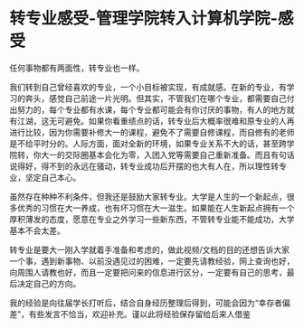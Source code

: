 # 转专业感受-管理学院转入计算机学院-感受

任何事物都有两面性，转专业也一样。

我们转到自己曾经喜欢的专业，一个小目标被实现，有成就感。在新的专业，有学习的奔头，感觉自己前途一片光明。但其实，不管我们在哪个专业，都需要自己付出努力的，每个专业都有水课，每个专业都可能会有你讨厌的事物，有人的地方就有江湖，这无可避免。如果你看重绩点的话，转专业后大概率很难和原专业的人再进行比较，因为你需要补修大一的课程，避免不了需要自修课程，而自修有的老师是不给平时分的。人际方面，面对全新的环境，如果专业关系不大的话，甚至跨学院转，你大一的交际圈基本会化为零，入团入党等需要自己重新准备。而且有句话说得好，得不到的永远在骚动，转专业成功后开摆的也大有人在，所以理性转专业，坚定自己本心。

虽然存在种种不利条件，但我还是鼓励大家转专业。大学是人生的一个新起点，很多优秀的习惯在大一养成，也有坏习惯在大一滋生。如果能在人生新起点拥有一个厚积薄发的态度，愿意在专业之外学习一些新东西，不管转专业能不能成功，大学基本不会太差。

转专业是要大一刚入学就着手准备和考虑的，做此视频/文档的目的还想告诉大家一个事，遇到新事物、以前没遇见过的困难，一定要先请教经验，网上查询也好，向周围人请教也好，而且一定要把问来的信息进行区分，一定要有自己的思考，最后决定自己的方向。

我的经验是向往届学长打听后，结合自身经历整理后得到，可能会因为“幸存者偏差”，有些发言不恰当，欢迎补充。谨以此将经验保存留给后来人借鉴